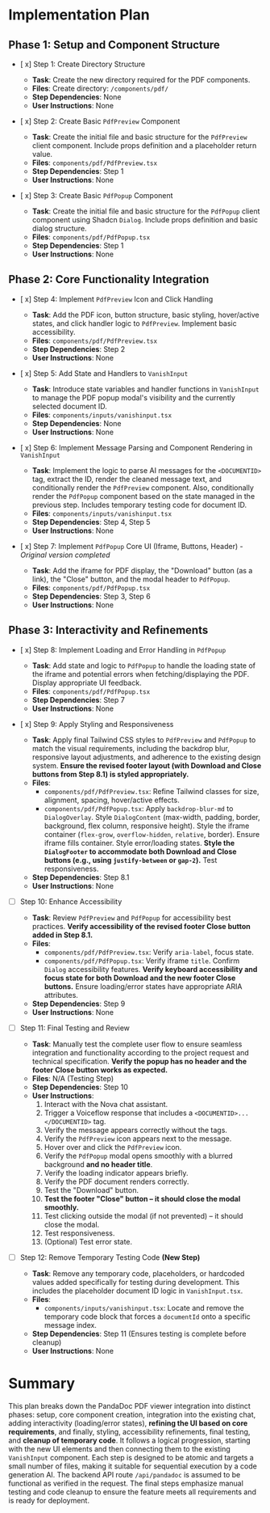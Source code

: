 # Implementation Plan

## Phase 1: Setup and Component Structure

-   [ x] Step 1: Create Directory Structure
    -   **Task**: Create the new directory required for the PDF components.
    -   **Files**: Create directory: `/components/pdf/`
    -   **Step Dependencies**: None
    -   **User Instructions**: None

-   [ x] Step 2: Create Basic `PdfPreview` Component
    -   **Task**: Create the initial file and basic structure for the `PdfPreview` client component. Include props definition and a placeholder return value.
    -   **Files**: `components/pdf/PdfPreview.tsx`
    -   **Step Dependencies**: Step 1
    -   **User Instructions**: None

-   [ x] Step 3: Create Basic `PdfPopup` Component
    -   **Task**: Create the initial file and basic structure for the `PdfPopup` client component using Shadcn `Dialog`. Include props definition and basic dialog structure.
    -   **Files**: `components/pdf/PdfPopup.tsx`
    -   **Step Dependencies**: Step 1
    -   **User Instructions**: None

## Phase 2: Core Functionality Integration

-   [ x] Step 4: Implement `PdfPreview` Icon and Click Handling
    -   **Task**: Add the PDF icon, button structure, basic styling, hover/active states, and click handler logic to `PdfPreview`. Implement basic accessibility.
    -   **Files**: `components/pdf/PdfPreview.tsx`
    -   **Step Dependencies**: Step 2
    -   **User Instructions**: None

-   [ x] Step 5: Add State and Handlers to `VanishInput`
    -   **Task**: Introduce state variables and handler functions in `VanishInput` to manage the PDF popup modal's visibility and the currently selected document ID.
    -   **Files**: `components/inputs/vanishinput.tsx`
    -   **Step Dependencies**: None
    -   **User Instructions**: None

-   [ x] Step 6: Implement Message Parsing and Component Rendering in `VanishInput`
    -   **Task**: Implement the logic to parse AI messages for the `<DOCUMENTID>` tag, extract the ID, render the cleaned message text, and conditionally render the `PdfPreview` component. Also, conditionally render the `PdfPopup` component based on the state managed in the previous step. Includes temporary testing code for document ID.
    -   **Files**: `components/inputs/vanishinput.tsx`
    -   **Step Dependencies**: Step 4, Step 5
    -   **User Instructions**: None

-   [ x] Step 7: Implement `PdfPopup` Core UI (Iframe, Buttons, Header) - *Original version completed*
    -   **Task**: Add the iframe for PDF display, the "Download" button (as a link), the "Close" button, and the modal header to `PdfPopup`.
    -   **Files**: `components/pdf/PdfPopup.tsx`
    -   **Step Dependencies**: Step 3, Step 6
    -   **User Instructions**: None

## Phase 3: Interactivity and Refinements

-   [ x] Step 8: Implement Loading and Error Handling in `PdfPopup`
    -   **Task**: Add state and logic to `PdfPopup` to handle the loading state of the iframe and potential errors when fetching/displaying the PDF. Display appropriate UI feedback.
    -   **Files**: `components/pdf/PdfPopup.tsx`
    -   **Step Dependencies**: Step 7
    -   **User Instructions**: None

-   [ x] Step 9: Apply Styling and Responsiveness
    -   **Task**: Apply final Tailwind CSS styles to `PdfPreview` and `PdfPopup` to match the visual requirements, including the backdrop blur, responsive layout adjustments, and adherence to the existing design system. **Ensure the revised footer layout (with Download and Close buttons from Step 8.1) is styled appropriately.**
    -   **Files**:
        -   `components/pdf/PdfPreview.tsx`: Refine Tailwind classes for size, alignment, spacing, hover/active effects.
        -   `components/pdf/PdfPopup.tsx`: Apply `backdrop-blur-md` to `DialogOverlay`. Style `DialogContent` (max-width, padding, border, background, flex column, responsive height). Style the iframe container (`flex-grow`, `overflow-hidden`, `relative`, border). Ensure iframe fills container. Style error/loading states. **Style the `DialogFooter` to accommodate both Download and Close buttons (e.g., using `justify-between` or `gap-2`).** Test responsiveness.
    -   **Step Dependencies**: Step 8.1
    -   **User Instructions**: None

-   [ ] Step 10: Enhance Accessibility
    -   **Task**: Review `PdfPreview` and `PdfPopup` for accessibility best practices. **Verify accessibility of the revised footer Close button added in Step 8.1.**
    -   **Files**:
        -   `components/pdf/PdfPreview.tsx`: Verify `aria-label`, focus state.
        -   `components/pdf/PdfPopup.tsx`: Verify iframe `title`. Confirm `Dialog` accessibility features. **Verify keyboard accessibility and focus state for both Download and the new footer Close buttons.** Ensure loading/error states have appropriate ARIA attributes.
    -   **Step Dependencies**: Step 9
    -   **User Instructions**: None

-   [ ] Step 11: Final Testing and Review
    -   **Task**: Manually test the complete user flow to ensure seamless integration and functionality according to the project request and technical specification. **Verify the popup has no header and the footer Close button works as expected.**
    -   **Files**: N/A (Testing Step)
    -   **Step Dependencies**: Step 10
    -   **User Instructions**:
        1.  Interact with the Nova chat assistant.
        2.  Trigger a Voiceflow response that includes a `<DOCUMENTID>...</DOCUMENTID>` tag.
        3.  Verify the message appears correctly without the tags.
        4.  Verify the `PdfPreview` icon appears next to the message.
        5.  Hover over and click the `PdfPreview` icon.
        6.  Verify the `PdfPopup` modal opens smoothly with a blurred background **and no header title**.
        7.  Verify the loading indicator appears briefly.
        8.  Verify the PDF document renders correctly.
        9.  Test the "Download" button.
        10. **Test the footer "Close" button – it should close the modal smoothly.**
        11. Test clicking outside the modal (if not prevented) – it should close the modal.
        12. Test responsiveness.
        13. (Optional) Test error state.

-   [ ] Step 12: Remove Temporary Testing Code **(New Step)**
    -   **Task**: Remove any temporary code, placeholders, or hardcoded values added specifically for testing during development. This includes the placeholder document ID logic in `VanishInput.tsx`.
    -   **Files**:
        -   `components/inputs/vanishinput.tsx`: Locate and remove the temporary code block that forces a `documentId` onto a specific message index.
    -   **Step Dependencies**: Step 11 (Ensures testing is complete before cleanup)
    -   **User Instructions**: None

# Summary

This plan breaks down the PandaDoc PDF viewer integration into distinct phases: setup, core component creation, integration into the existing chat, adding interactivity (loading/error states), **refining the UI based on core requirements**, and finally, styling, accessibility refinements, final testing, and **cleanup of temporary code**. It follows a logical progression, starting with the new UI elements and then connecting them to the existing `VanishInput` component. Each step is designed to be atomic and targets a small number of files, making it suitable for sequential execution by a code generation AI. The backend API route `/api/pandadoc` is assumed to be functional as verified in the request. The final steps emphasize manual testing and code cleanup to ensure the feature meets all requirements and is ready for deployment.